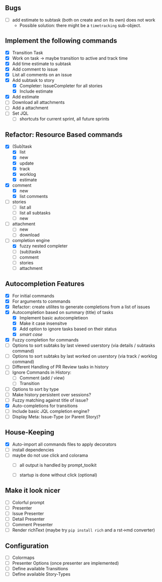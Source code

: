 ## Bugs
+ [ ] add estimate to subtask (both on create and on its own) does not work
  + Possible solution: there might be a `timetracking` sub-object.
## Implement the following commands
+ [x] Transition Task
+ [x] Work on task -> maybe transition to active and track time
+ [x] Add time estimate to subtask
+ [x] Add comment to issue
+ [x] List all comments on an issue
+ [x] Add subtask to story
  + [x] Completer: IssueCompleter for all stories
  + [x] Include estimate
+ [x] Add estimate
+ [ ] Download all attachments
+ [ ] Add a attachment
+ [ ] Set JQL
  + [ ] shortcuts for current sprint, all future sprints

## Refactor: Resource Based commands
+ [x] (Sub)task
  + [x] list
  + [x] new
  + [x] update
  + [x] track
  + [x] worklog
  + [x] estimate
+ [x] comment
  + [x] new
  + [x] list comments
+ [ ] stories
  + [ ] list all
  + [ ] list all subtasks
  + [ ] new
+ [ ] attachment
  + [ ] new
  + [ ] download
+ [ ] completion engine
  + [x] fuzzy nested completer
  + [ ] (sub)tasks
  + [ ] comment
  + [ ] stories
  + [ ] attachment

## Autocompletion Features
+ [x] For initial commands
+ [x] For arguments to commands
+ [x] Refactor: create utilites to generate completions from a list of issues
+ [x] Autocompletion based on summary (title) of tasks
  + [x] Implement basic autocompletieon
  + [x] Make it case insensitve
  + [x] Add option to ignore tasks based on their status
  + [x] _smart case_
+ [x] Fuzzy completion for commands
+ [ ] Options to sort subtaks by last viewed userstory (via details / subtasks command)
+ [ ] Options to sort subtaks by last worked on userstory (via track / worklog command)
+ [ ] Different Handling of PR Review tasks in history
+ [ ] Ignore Commands in History:
  + [ ] Comment (add / view)
  + [ ] Transition
+ [ ] Options to sort by type
+ [ ] Make history persistent over sessions?
+ [ ] Fuzzy matching against title of issue?
+ [x] Auto-completions for transitions
+ [ ] Include basic JQL completion engine?
+ [ ] Display Meta: Issue-Type (or Parent Story)?

## House-Keeping
+ [x] Auto-import all commands files to apply decorators
+ [ ] install dependencies
+ [ ] maybe do not use click and colorama
  + [ ] all output is handled by prompt_toolkit
  + [ ] startup is done without click (optional)


## Make it look nicer
+ [ ] Colorful prompt
+ [ ] Presenter
+ [ ] Issue Presenter
+ [ ] Detail Presenter
+ [ ] Comment Presenter
+ [ ] Render richText (maybe try `pip install rich` and a rst->md converter)

## Configuration
+ [ ] Colormaps
+ [ ] Presenter Options (once presenter are implemented)
+ [ ] Define available Transitions
+ [ ] Define available Story-Types
